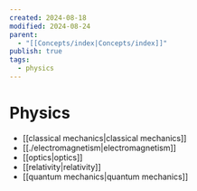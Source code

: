 ```yaml
---
created: 2024-08-18
modified: 2024-08-24
parent:
  - "[[Concepts/index|Concepts/index]]"
publish: true
tags:
  - physics
---
```


# Physics
- [[classical mechanics|classical mechanics]]
- [[./electromagnetism|electromagnetism]]
- [[optics|optics]]
- [[relativity|relativity]]
- [[quantum mechanics|quantum mechanics]]